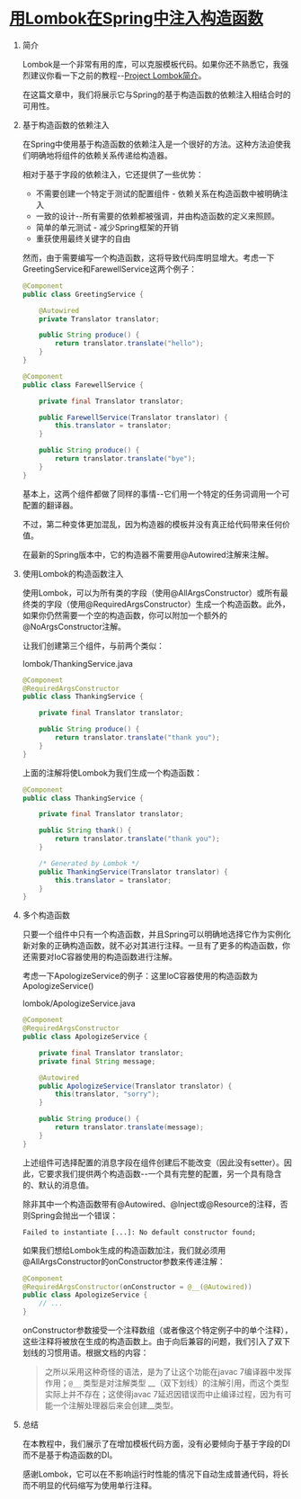 # [用Lombok在Spring中注入构造函数](https://www.baeldung.com/spring-injection-lombok)

1. 简介

    Lombok是一个非常有用的库，可以克服模板代码。如果你还不熟悉它，我强烈建议你看一下之前的教程--[Project Lombok简介](https://www.baeldung.com/intro-to-project-lombok)。

    在这篇文章中，我们将展示它与Spring的基于构造函数的依赖注入相结合时的可用性。

2. 基于构造函数的依赖注入

    在Spring中使用基于构造函数的依赖注入是一个很好的方法。这种方法迫使我们明确地将组件的依赖关系传递给构造器。

    相对于基于字段的依赖注入，它还提供了一些优势：

    - 不需要创建一个特定于测试的配置组件 - 依赖关系在构造函数中被明确注入
    - 一致的设计--所有需要的依赖都被强调，并由构造函数的定义来照顾。
    - 简单的单元测试 - 减少Spring框架的开销
    - 重获使用最终关键字的自由

    然而，由于需要编写一个构造函数，这将导致代码库明显增大。考虑一下GreetingService和FarewellService这两个例子：

    ```java
    @Component
    public class GreetingService {

        @Autowired
        private Translator translator;

        public String produce() {
            return translator.translate("hello");
        }
    }

    @Component
    public class FarewellService {

        private final Translator translator;

        public FarewellService(Translator translator) {
            this.translator = translator;
        }

        public String produce() {
            return translator.translate("bye");
        }
    }
    ```

    基本上，这两个组件都做了同样的事情--它们用一个特定的任务词调用一个可配置的翻译器。

    不过，第二种变体更加混乱，因为构造器的模板并没有真正给代码带来任何价值。

    在最新的Spring版本中，它的构造器不需要用@Autowired注解来注解。

3. 使用Lombok的构造函数注入

    使用Lombok，可以为所有类的字段（使用@AllArgsConstructor）或所有最终类的字段（使用@RequiredArgsConstructor）生成一个构造函数。此外，如果你仍然需要一个空的构造函数，你可以附加一个额外的@NoArgsConstructor注解。

    让我们创建第三个组件，与前两个类似：

    lombok/ThankingService.java

    ```java
    @Component
    @RequiredArgsConstructor
    public class ThankingService {

        private final Translator translator;

        public String produce() {
            return translator.translate("thank you");
        }
    }
    ```

    上面的注解将使Lombok为我们生成一个构造函数：

    ```java
    @Component
    public class ThankingService {

        private final Translator translator;

        public String thank() {
            return translator.translate("thank you");
        }

        /* Generated by Lombok */
        public ThankingService(Translator translator) {
            this.translator = translator;
        }
    }
    ```

4. 多个构造函数

    只要一个组件中只有一个构造函数，并且Spring可以明确地选择它作为实例化新对象的正确构造函数，就不必对其进行注释。一旦有了更多的构造函数，你还需要对IoC容器使用的构造函数进行注解。

    考虑一下ApologizeService的例子：这里IoC容器使用的构造函数为 ApologizeService()

    lombok/ApologizeService.java

    ```java
    @Component
    @RequiredArgsConstructor
    public class ApologizeService {

        private final Translator translator;
        private final String message;

        @Autowired
        public ApologizeService(Translator translator) {
            this(translator, "sorry");
        }

        public String produce() {
            return translator.translate(message);
        }
    }
    ```

    上述组件可选择配置的消息字段在组件创建后不能改变（因此没有setter）。因此，它要求我们提供两个构造函数--一个具有完整的配置，另一个具有隐含的、默认的消息值。

    除非其中一个构造函数带有@Autowired、@Inject或@Resource的注释，否则Spring会抛出一个错误：

    `Failed to instantiate [...]: No default constructor found;`

    如果我们想给Lombok生成的构造函数加注，我们就必须用@AllArgsConstructor的onConstructor参数来传递注解：

    ```java
    @Component
    @RequiredArgsConstructor(onConstructor = @__(@Autowired))
    public class ApologizeService {
        // ...
    }
    ```

    onConstructor参数接受一个注释数组（或者像这个特定例子中的单个注释），这些注释将被放在生成的构造函数上。由于向后兼容的问题，我们引入了双下划线的习惯用语。根据文档的内容：

    > 之所以采用这种奇怪的语法，是为了让这个功能在javac 7编译器中发挥作用；`@__` 类型是对注解类型 __（双下划线）的注解引用，而这个类型实际上并不存在；这使得javac 7延迟因错误而中止编译过程，因为有可能一个注解处理器后来会创建__类型。

5. 总结

    在本教程中，我们展示了在增加模板代码方面，没有必要倾向于基于字段的DI而不是基于构造函数的DI。

    感谢Lombok，它可以在不影响运行时性能的情况下自动生成普通代码，将长而不明显的代码缩写为使用单行注释。
